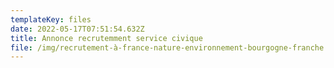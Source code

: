 ```yaml
---
templateKey: files
date: 2022-05-17T07:51:54.632Z
title: Annonce recrutemment service civique
file: /img/recrutement-à-france-nature-environnement-bourgogne-franche.pdf
---
```

